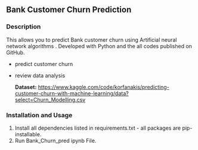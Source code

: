 ## Bank Customer Churn Prediction

   ### Description
This allows you to predict Bank customer churn using Artificial neural network algorithms . Developed with Python and the all codes published on GitHub.
- predict customer churn
- review data analysis

    **Dataset:** 
https://www.kaggle.com/code/korfanakis/predicting-customer-churn-with-machine-learning/data?select=Churn_Modelling.csv

### Installation and Usage
1. Install all dependencies listed in requirements.txt - all packages are pip-installable.
2. Run Bank_Churn_pred ipynb File.
